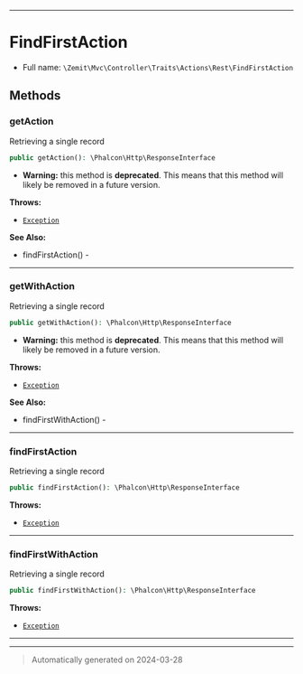 ***

# FindFirstAction





* Full name: `\Zemit\Mvc\Controller\Traits\Actions\Rest\FindFirstAction`




## Methods


### getAction

Retrieving a single record

```php
public getAction(): \Phalcon\Http\ResponseInterface
```






* **Warning:** this method is **deprecated**. This means that this method will likely be removed in a future version.






**Throws:**

- [`Exception`](../../../../../../Exception.md)



**See Also:**

* findFirstAction() - 

***

### getWithAction

Retrieving a single record

```php
public getWithAction(): \Phalcon\Http\ResponseInterface
```






* **Warning:** this method is **deprecated**. This means that this method will likely be removed in a future version.






**Throws:**

- [`Exception`](../../../../../../Exception.md)



**See Also:**

* findFirstWithAction() - 

***

### findFirstAction

Retrieving a single record

```php
public findFirstAction(): \Phalcon\Http\ResponseInterface
```











**Throws:**

- [`Exception`](../../../../../../Exception.md)



***

### findFirstWithAction

Retrieving a single record

```php
public findFirstWithAction(): \Phalcon\Http\ResponseInterface
```











**Throws:**

- [`Exception`](../../../../../../Exception.md)



***

***
> Automatically generated on 2024-03-28

